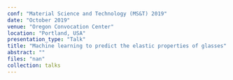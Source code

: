 ```yaml
---
conf: "Material Science and Technology (MS&T) 2019"
date: "October 2019"
venue: "Oregon Convocation Center"
location: "Portland, USA"
presentation_type: "Talk"
title: "Machine learning to predict the elastic properties of glasses"
abstract: ""
files: "nan"
collection: talks
---
```


<!--  -->

